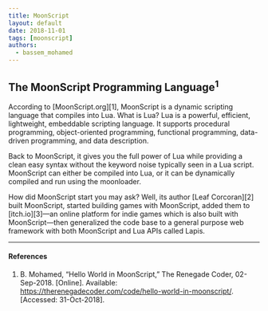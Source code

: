 ```yaml
---
title: MoonScript
layout: default
date: 2018-11-01
tags: [moonscript]
authors:
  - bassem_mohamed
---
```


## The MoonScript Programming Language<sup>1</sup>

According to [MoonScript.org][1], MoonScript is a dynamic scripting language that
compiles into Lua. What is Lua? Lua is a powerful, efficient, lightweight,
embeddable scripting language. It supports procedural programming, object-oriented
programming, functional programming, data-driven programming, and data description.

Back to MoonScript, it gives you the full power of Lua while providing a clean
easy syntax without the keyword noise typically seen in a Lua script. MoonScript
can either be compiled into Lua, or it can be dynamically compiled and run using
the moonloader.

How did MoonScript start you may ask? Well, its author [Leaf Corcoran][2] built
MoonScript, started building games with MoonScript, added them to [itch.io][3]—an
online platform for indie games which is also built with MoonScript—then
generalized the code base to a general purpose web framework with both
MoonScript and Lua APIs called Lapis.

---

#### References

1. B. Mohamed, “Hello World in MoonScript,” The Renegade Coder, 02-Sep-2018.
  [Online]. Available: <https://therenegadecoder.com/code/hello-world-in-moonscript/>.
  [Accessed: 31-Oct-2018].

